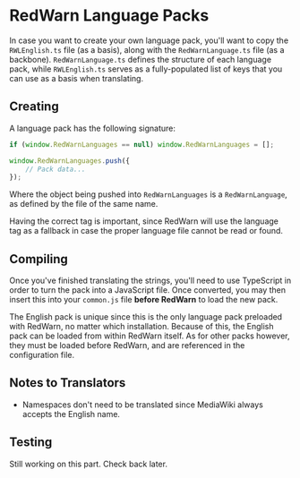 # RedWarn Language Packs

In case you want to create your own language pack, you'll want to copy the `RWLEnglish.ts` file (as a basis), along with the `RedWarnLanguage.ts` file (as a backbone). `RedWarnLanguage.ts` defines the structure of each language pack, while `RWLEnglish.ts` serves as a fully-populated list of keys that you can use as a basis when translating.

## Creating

A language pack has the following signature:

```js
if (window.RedWarnLanguages == null) window.RedWarnLanguages = [];

window.RedWarnLanguages.push({
    // Pack data...
});
```

Where the object being pushed into `RedWarnLanguages` is a `RedWarnLanguage`, as defined by the file of the same name.

Having the correct tag is important, since RedWarn will use the language tag as a fallback in case the proper language file cannot be read or found.

## Compiling

Once you've finished translating the strings, you'll need to use TypeScript in order to turn the pack into a JavaScript file. Once converted, you may then insert this into your `common.js` file **before RedWarn** to load the new pack.

The English pack is unique since this is the only language pack preloaded with RedWarn, no matter which installation. Because of this, the English pack can be loaded from within RedWarn itself. As for other packs however, they must be loaded before RedWarn, and are referenced in the configuration file.

## Notes to Translators

-   Namespaces don't need to be translated since MediaWiki always accepts the English name.

## Testing

Still working on this part. Check back later.
